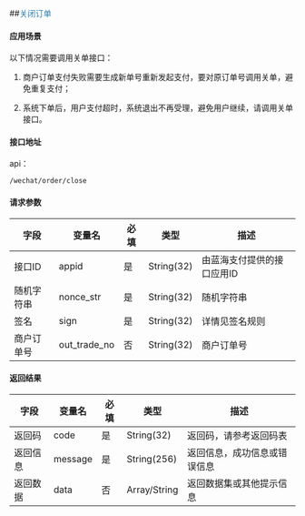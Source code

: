 ##<span style="color:#2b7db0">关闭订单</span>

#### 应用场景

以下情况需要调用关单接口：

1. 商户订单支付失败需要生成新单号重新发起支付，要对原订单号调用关单，避免重复支付；

2. 系统下单后，用户支付超时，系统退出不再受理，避免用户继续，请调用关单接口。
  

#### 接口地址

api：

```
/wechat/order/close
```


#### 请求参数

字段|变量名|必填|类型|描述
----|----|----|----|----
接口ID|appid|是|String(32)|由蓝海支付提供的接口应用ID
随机字符串|nonce_str|是|String(32)|随机字符串
签名|sign|是|String(32)|详情见签名规则
商户订单号|out\_trade_no|否|String(32)|商户订单号


#### 返回结果

字段|变量名|必填|类型|描述
----|----|----|----|----
返回码|code|是|String(32)|返回码，请参考返回码表
返回信息|message|是|String(256)|返回信息，成功信息或错误信息
返回数据|data|否|Array/String|返回数据集或其他提示信息
  